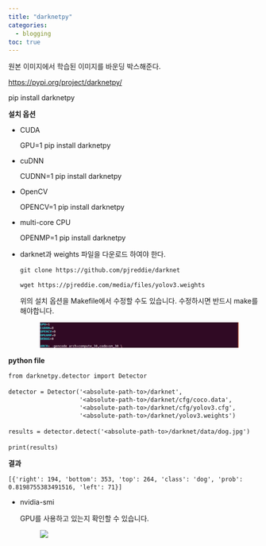 ```yaml
---
title: "darknetpy"
categories:
  - blogging
toc: true
---
```


원본 이미지에서 학습된 이미지를 바운딩 박스해준다.

<https://pypi.org/project/darknetpy/>



pip install darknetpy



**설치 옵션**

- CUDA 

   GPU=1 pip install darknetpy

- cuDNN 

   CUDNN=1 pip install darknetpy

- OpenCV 

   OPENCV=1 pip install darknetpy

- multi-core CPU 

   OPENMP=1 pip install darknetpy

- darknet과 weights 파일을 다운로드 하여야 한다.

   ```
   git clone https://github.com/pjreddie/darknet
   ```

   ```
   wget https://pjreddie.com/media/files/yolov3.weights
   ```



   위의 설치 옵션을 Makefile에서 수정할 수도 있습니다. 수정하시면 반드시 make를 해야합니다.

   <figure>
     <img src="/assets/images/2018-10-08-darknetpy/makefile.png">
     <figcaption></figcaption>
   </figure>

**python file**

```
from darknetpy.detector import Detector

detector = Detector('<absolute-path-to>/darknet',
                    '<absolute-path-to>/darknet/cfg/coco.data',
                    '<absolute-path-to>/darknet/cfg/yolov3.cfg',
                    '<absolute-path-to>/darknet/yolov3.weights')

results = detector.detect('<absolute-path-to>/darknet/data/dog.jpg')

print(results)
```



**결과**

```
[{'right': 194, 'bottom': 353, 'top': 264, 'class': 'dog', 'prob': 0.8198755383491516, 'left': 71}]
```



- nvidia-smi

  GPU를 사용하고 있는지 확인할 수 있습니다. 

  <figure>
    <img src="/assets/images/2018-10-08-mircophone/nvidia-smi.png">
    <figcaption></figcaption>
  </figure>

